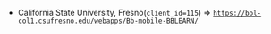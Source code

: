  - California State University, Fresno(`client_id=115`) => [`https://bbl-col1.csufresno.edu/webapps/Bb-mobile-BBLEARN/`](https://bbl-col1.csufresno.edu/webapps/Bb-mobile-BBLEARN/)
